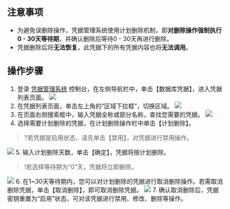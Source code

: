 ## 注意事项
- 为避免误删除操作，凭据管理系统使用计划删除机制，即**对删除操作强制执行0 - 30天等待期**，并确认删除后等待0 - 30天再进行删除。
- 凭据删除后将**无法恢复**，此凭据下的所有凭据内容也将**无法调用**。

## 操作步骤
1. 登录  [凭据管理系统](https://console.cloud.tencent.com/ssm)   控制台，在左侧导航栏中，单击【数据库凭据】，进入凭据列表页面。
 ![](https://main.qcloudimg.com/raw/bb4acaabaf38fb2c86fd54b449096ba8.png)
2. 在凭据列表页面，单击左上角的“区域下拉框”，切换区域。
   ![](https://main.qcloudimg.com/raw/d3f80a7d697c2b18f17f46c46a693d4e.png)
3. 在页面右侧搜索框中，输入凭据全称或部分名称，查找您需要的凭据。
   ![](https://main.qcloudimg.com/raw/1f10ee61a61a60bd0a0f7699edf695ec.png)
4. 选择需要计划删除的凭据，在计划删除操作栏中单击【计划删除】。
>?若凭据是启用状态，请先单击【禁用】，对凭据进行禁用操作。
>
![](https://main.qcloudimg.com/raw/0da02995f552274965f25759ba3b73ba.png)
5. 输入计划删除天数，单击【确定】，凭据将按计划删除。
>!若选择等待期为“0”天，凭据将立即删除。
>
![](https://main.qcloudimg.com/raw/a0aa2420b342f6d0d1171ecc0b9bfc4d.jpg)
6. 在1~30天等待期内，您可以对计划删除的凭据进行取消删除操作。若需取消删除凭据，单击【取消删除】，即可取消删除凭据。
![](https://main.qcloudimg.com/raw/4292f972330ca127ce03a525121c69e5.png)
7. 确认取消删除后，凭据密钥重置为“启用”状态，可对该凭据进行禁用、修改、删除等操作。
